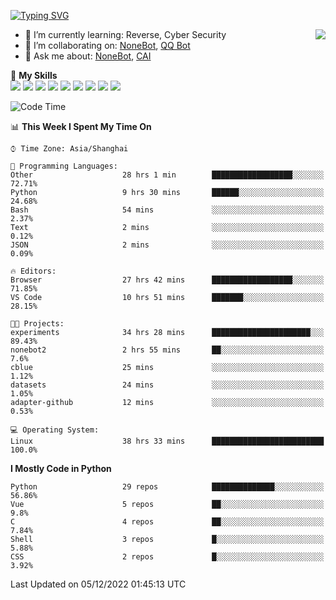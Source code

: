 [![Typing SVG](https://readme-typing-svg.herokuapp.com?size=25&duration=2500&color=8C43EA&vCenter=true&width=200&height=40&lines=Hi+there+%F0%9F%91%8B%F0%9F%8F%BB;I'm+yanyongyu)](https://git.io/typing-svg)

<a href="#">
  <img align="right" src="https://github-readme-stats.vercel.app/api?username=yanyongyu&count_private=true&show_icons=true&bg_color=15,f2f7fd,E0EAFC" />
</a>

- 🌱 I’m currently learning: Reverse, Cyber Security
- 👯 I’m collaborating on: [NoneBot](https://github.com/nonebot), [QQ Bot](https://github.com/Mrs4s/go-cqhttp)
- 💬 Ask me about: [NoneBot](https://github.com/nonebot), [CAI](https://github.com/cscs181/CAI)

🌟 **My Skills**  
![](https://img.shields.io/badge/-Python-3e74a2?style=flat-square&logo=Python&logoColor=fff)
![](https://img.shields.io/badge/-Node.js-339933?style=flat-square&logo=Node.js&logoColor=fff)
![](https://img.shields.io/badge/-Vue-4fc08d?style=flat-square&logo=Vue.js&logoColor=fff)
![](https://img.shields.io/badge/-React-2d98ce?style=flat-square&logo=React&logoColor=fff)
![](https://img.shields.io/badge/-Docker-2496ED?style=flat-square&logo=Docker&logoColor=fff)
![](https://img.shields.io/badge/-Linux-000000?style=flat-square&logo=Linux&logoColor=fff)
![](https://img.shields.io/badge/-MySQL-4479A1?style=flat-square&logo=MySQL&logoColor=fff)
![](https://img.shields.io/badge/-Redis-DC382D?style=flat-square&logo=Redis&logoColor=fff)
![](https://img.shields.io/badge/-MongoDB-47A248?style=flat-square&logo=MongoDB&logoColor=fff)

<!--START_SECTION:waka-->
![Code Time](http://img.shields.io/badge/Code%20Time-3%2C323%20hrs%2023%20mins-blue)

📊 **This Week I Spent My Time On** 

```text
⌚︎ Time Zone: Asia/Shanghai

💬 Programming Languages: 
Other                    28 hrs 1 min        ██████████████████░░░░░░░   72.71% 
Python                   9 hrs 30 mins       ██████░░░░░░░░░░░░░░░░░░░   24.68% 
Bash                     54 mins             ░░░░░░░░░░░░░░░░░░░░░░░░░   2.37% 
Text                     2 mins              ░░░░░░░░░░░░░░░░░░░░░░░░░   0.12% 
JSON                     2 mins              ░░░░░░░░░░░░░░░░░░░░░░░░░   0.09%

🔥 Editors: 
Browser                  27 hrs 42 mins      ██████████████████░░░░░░░   71.85% 
VS Code                  10 hrs 51 mins      ███████░░░░░░░░░░░░░░░░░░   28.15%

🐱‍💻 Projects: 
experiments              34 hrs 28 mins      ██████████████████████░░░   89.43% 
nonebot2                 2 hrs 55 mins       ██░░░░░░░░░░░░░░░░░░░░░░░   7.6% 
cblue                    25 mins             ░░░░░░░░░░░░░░░░░░░░░░░░░   1.12% 
datasets                 24 mins             ░░░░░░░░░░░░░░░░░░░░░░░░░   1.05% 
adapter-github           12 mins             ░░░░░░░░░░░░░░░░░░░░░░░░░   0.53%

💻 Operating System: 
Linux                    38 hrs 33 mins      █████████████████████████   100.0%

```

**I Mostly Code in Python** 

```text
Python                   29 repos            ██████████████░░░░░░░░░░░   56.86% 
Vue                      5 repos             ██░░░░░░░░░░░░░░░░░░░░░░░   9.8% 
C                        4 repos             ██░░░░░░░░░░░░░░░░░░░░░░░   7.84% 
Shell                    3 repos             █░░░░░░░░░░░░░░░░░░░░░░░░   5.88% 
CSS                      2 repos             █░░░░░░░░░░░░░░░░░░░░░░░░   3.92%

```



 Last Updated on 05/12/2022 01:45:13 UTC
<!--END_SECTION:waka-->
